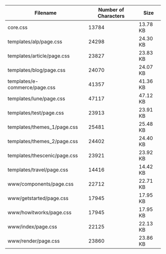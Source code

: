 | Filename                      | Number of Characters | Size     |
| ----------------------------- | -------------------- | -------- |
| core.css                      | 13784                | 13.78 KB |
| templates/alp/page.css        | 24298                | 24.30 KB |
| templates/article/page.css    | 23827                | 23.83 KB |
| templates/blog/page.css       | 24070                | 24.07 KB |
| templates/e-commerce/page.css | 41357                | 41.36 KB |
| templates/lune/page.css       | 47117                | 47.12 KB |
| templates/test/page.css       | 23913                | 23.91 KB |
| templates/themes_1/page.css   | 25481                | 25.48 KB |
| templates/themes_2/page.css   | 24402                | 24.40 KB |
| templates/thescenic/page.css  | 23921                | 23.92 KB |
| templates/travel/page.css     | 14416                | 14.42 KB |
| www/components/page.css       | 22712                | 22.71 KB |
| www/getstarted/page.css       | 17945                | 17.95 KB |
| www/howitworks/page.css       | 17945                | 17.95 KB |
| www/index/page.css            | 22125                | 22.13 KB |
| www/render/page.css           | 23860                | 23.86 KB |